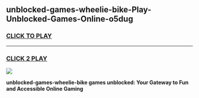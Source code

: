 
## unblocked-games-wheelie-bike-Play-Unblocked-Games-Online-o5dug
<h3>
<a href="https://premium76.site?title=unblocked-games-wheelie-bike&ref=24A">CLICK TO PLAY</a></h3>
<hr>

<h3>
<a href="https://premium76.site?title=unblocked-games-wheelie-bike&ref=24A">CLICK 2 PLAY</a>
  
</h3>

<a href="https://premium76.site?title=unblocked-games-wheelie-bike&ref=24A"><img src="https://clearcache.store/games.png"></a>


**unblocked-games-wheelie-bike games unblocked: Your Gateway to Fun and Accessible Online Gaming**
